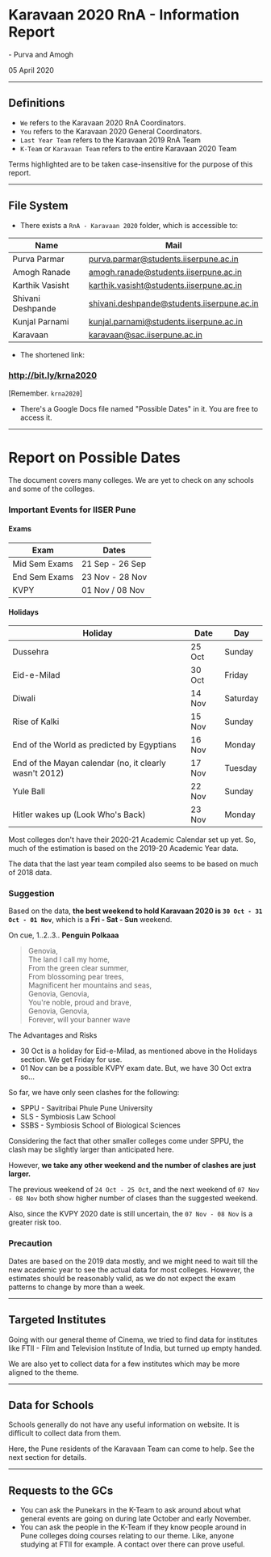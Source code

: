 # Karavaan 2020 RnA - Information Report

\- Purva and Amogh

05 April 2020
_______________

## Definitions

- `We` refers to the Karavaan 2020 RnA Coordinators.
- `You` refers to the Karavaan 2020 General Coordinators.
- `Last Year Team` refers to the Karavaan 2019 RnA Team
- `K-Team` or `Karavaan Team` refers to the entire Karavaan 2020 Team

Terms highlighted are to be taken case-insensitive for the purpose of this report.
___

## File System

- There exists a ```RnA - Karavaan 2020``` folder, which is accessible to:

| Name | Mail|
| ---- | --- |
| Purva Parmar | purva.parmar@students.iiserpune.ac.in |
|Amogh Ranade | amogh.ranade@students.iiserpune.ac.in |
|Karthik Vasisht | karthik.vasisht@students.iiserpune.ac.in |
| Shivani Deshpande | shivani.deshpande@students.iiserpune.ac.in |
| Kunjal Parnami | kunjal.parnami@students.iiserpune.ac.in |
|Karavaan | karavaan@sac.iiserpune.ac.in |


- The shortened link:

### http://bit.ly/krna2020

[Remember. ```krna2020```]

- There's a Google Docs file named "Possible Dates" in it. You are free to access it.

___

# Report on Possible Dates

The document covers many colleges. We are yet to check on any schools and some of the colleges.

### Important Events for IISER Pune

#### Exams

| Exam | Dates |
| ---- | ----- |
| Mid Sem Exams | 21 Sep - 26 Sep |
| End Sem Exams | 23 Nov - 28 Nov |
| KVPY | 01 Nov / 08 Nov |

#### Holidays

| Holiday | Date | Day |
| ------  | ---- | --- |
| Dussehra | 25 Oct | Sunday |
| Eid-e-Milad | 30 Oct | Friday |
| Diwali | 14 Nov | Saturday |
| Rise of Kalki | 15 Nov | Sunday |
| End of the World as predicted by Egyptians | 16 Nov | Monday |
| End of the Mayan calendar (no, it clearly wasn't 2012) | 17 Nov | Tuesday |
| Yule Ball | 22 Nov | Sunday |
| Hitler wakes up (Look Who's Back) | 23 Nov | Monday |

Most colleges don't have their 2020-21 Academic Calendar set up yet. So, much of the estimation is based on the 2019-20 Academic Year data.

The data that the last year team compiled also seems to be based on much of 2018 data.

### Suggestion

Based on the data, **the best weekend to hold Karavaan 2020 is `30 Oct - 31 Oct - 01 Nov`**, which is a **Fri - Sat - Sun** weekend.

On cue, 1..2..3.. **Penguin Polkaaa**

> Genovia,  
The land I call my home,  
From the green clear summer,  
From blossoming pear trees,  
Magnificent her mountains and seas,  
Genovia, Genovia,  
You're noble, proud and brave,  
Genovia, Genovia,  
Forever, will your banner wave

The Advantages and Risks

- 30 Oct is a holiday for Eid-e-Milad, as mentioned above in the Holidays section. We get Friday for use.
- 01 Nov can be a possible KVPY exam date. But, we have 30 Oct extra so...

So far, we have only seen clashes for the following:
- SPPU - Savitribai Phule Pune University
- SLS - Symbiosis Law School
- SSBS - Symbiosis School of Biological Sciences

Considering the fact that other smaller colleges come under SPPU, the clash may be slightly larger than anticipated here.

However, **we take any other weekend and the number of clashes are just larger.**

The previous weekend of `24 Oct - 25 Oct`, and the next weekend of `07 Nov - 08 Nov` both show higher number of clases than the suggested weekend.

Also, since the KVPY 2020 date is still uncertain, the `07 Nov - 08 Nov` is a greater risk too.


### Precaution

Dates are based on the 2019 data mostly, and we might need to wait till the new academic year to see the actual data for most colleges. However, the estimates should be reasonably valid, as we do not expect the exam patterns to change by more than a week.


___

## Targeted Institutes

Going with our general theme of Cinema, we tried to find data for institutes like FTII - Film and Television Institute of India, but turned up empty handed.

We are also yet to collect data for a few institutes which may be more aligned to the theme.

___

## Data for Schools

Schools generally do not have any useful information on website. It is difficult to collect data from them.

Here, the Pune residents of the Karavaan Team can come to help. See the next section for details.

___

## Requests to the GCs

- You can ask the Punekars in the K-Team to ask around about what general events are going on during late October and early November.
- You can ask the people in the K-Team if they know people around in Pune colleges doing courses relating to our theme. Like, anyone studying at FTII for example. A contact over there can prove useful.

